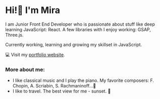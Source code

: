 
# Hi!👋 I'm Mira

I am Junior Front End Developer who is passionate about stuff like deep learning JavaScript: React. A few libraries with I enjoy working: GSAP, Three.js.

Currently working, learning and growing my skillset in JavaScript.

💻 Visit my [portfolio website](https://mira-skala-portfolio.herokuapp.com/).

### More about me:
- I like classical music and I play the piano. My favorite composers: F. Chopin, A. Scriabin, S. Rachmaninoff...🎹
- I like to travel. The best view for me - sunset. 🌅

